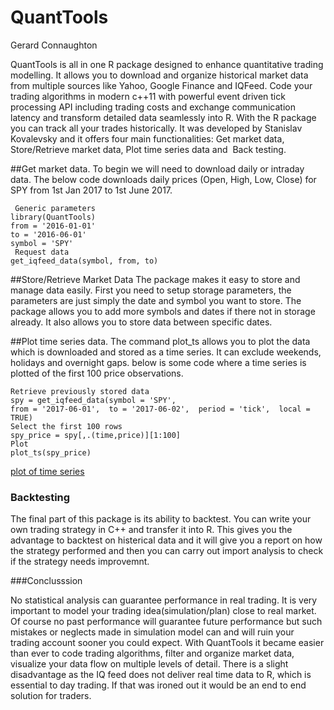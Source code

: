 QuantTools
=================

Gerard Connaughton 

QuantTools is all in one R package designed to enhance quantitative trading modelling. It allows you to download and organize historical market data from multiple sources like Yahoo, Google Finance and IQFeed. Code your trading algorithms in modern c++11 with powerful event driven tick processing API including trading costs and exchange communication latency and transform detailed data seamlessly into R. With the R package you can track all your trades historically.
It was developed by Stanislav Kovalevsky and it offers four main functionalities: Get market data, Store/Retrieve market data, Plot time series data and  Back testing.

##Get market data.
To begin we will need to download daily or intraday data. The below code downloads daily prices (Open, High, Low, Close) for SPY from 1st Jan 2017 to 1st June 2017. 
````
 Generic parameters
library(QuantTools) 
from = '2016-01-01'
to = '2016-06-01'
symbol = 'SPY' 
 Request data
get_iqfeed_data(symbol, from, to) 
````
##Store/Retrieve Market Data
The package makes it easy to store and manage data easily. First you need to setup storage parameters, the parameters are just simply the date and symbol you want to store. The package allows you to add more symbols and dates if there not in storage already. 
It also allows you to store data between specific dates.


##Plot time series data.
The command plot_ts allows you to plot the data which is downloaded and stored as a time series. It can exclude weekends, holidays and overnight gaps. below is some code where a time series is plotted of the first 100 price observations.
 ````
 Retrieve previously stored data
spy = get_iqfeed_data(symbol = 'SPY',
from = '2017-06-01',  to = '2017-06-02',  period = 'tick',  local = TRUE)
 Select the first 100 rows
spy_price = spy[,.(time,price)][1:100] 
 Plot
plot_ts(spy_price)
 ````
[plot of time series](http://www.thertrader.com/wp-content/uploads/2017/06/Rplot.png)


### Backtesting
The final part of this package is its ability to backtest. You can write your own trading strategy in C++ and transfer it into R.
This gives you the advantage to backtest on histerical data and it will give you a report on how the strategy performed and then you can carry out import analysis to check if the strategy needs improvemnt.


###Conclusssion

No statistical analysis can guarantee performance in real trading. It is very important to model your trading idea(simulation/plan) close to real market.  Of course no past performance will guarantee future performance but such mistakes or neglects made in simulation model can and will ruin your trading account sooner you could expect. With QuantTools it became easier than ever to code trading algorithms, filter and organize market data, visualize your data flow on multiple levels of detail.
There is a slight disadvantage as the IQ feed does not deliver real time data to R, which is essential to day trading. If that was ironed out it would be an end to end solution for traders.
